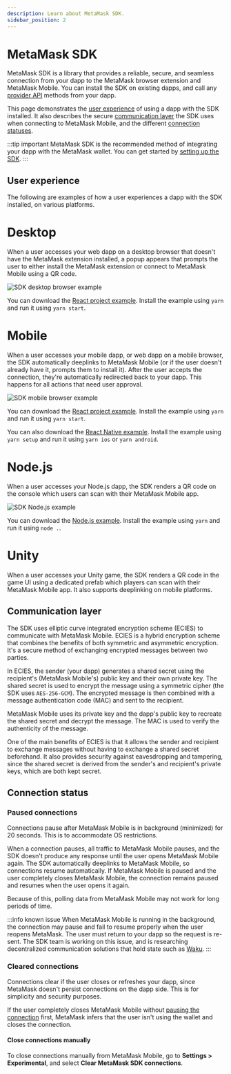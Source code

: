 ```yaml
---
description: Learn about MetaMask SDK.
sidebar_position: 2
---
```


# MetaMask SDK

MetaMask SDK is a library that provides a reliable, secure, and seamless connection from your dapp
to the MetaMask browser extension and MetaMask Mobile.
You can install the SDK on existing dapps, and call any [provider API](provider-api.md) methods from
your dapp.

This page demonstrates the [user experience](#user-experience) of using a dapp with the SDK
installed.
It also describes the secure [communication layer](#communication-layer) the SDK uses when
connecting to MetaMask Mobile, and the different [connection statuses](#connection-status).

:::tip important
MetaMask SDK is the recommended method of integrating your dapp with the MetaMask wallet.
You can get started by [setting up the SDK](../how-to/connect/set-up-sdk/index.md).
:::

## User experience

The following are examples of how a user experiences a dapp with the SDK installed, on various platforms.

<!--tabs-->

# Desktop

When a user accesses your web dapp on a desktop browser that doesn't have the MetaMask extension
installed, a popup appears that prompts the user to either install the MetaMask extension or connect
to MetaMask Mobile using a QR code.

![SDK desktop browser example](../assets/sdk-desktop-browser.gif)

You can download the
[React project example](https://github.com/MetaMask/examples/tree/main/metamask-with/metamask-sdk-create-react-app).
Install the example using `yarn` and run it using `yarn start`.

# Mobile

When a user accesses your mobile dapp, or web dapp on a mobile browser, the SDK automatically
deeplinks to MetaMask Mobile (or if the user doesn't already have it, prompts them to install it).
After the user accepts the connection, they're automatically redirected back to your dapp.
This happens for all actions that need user approval.

<p align="center">

![SDK mobile browser example](../assets/sdk-mobile-browser.gif)

</p>

You can download the
[React project example](https://github.com/MetaMask/examples/tree/main/metamask-with/metamask-sdk-create-react-app).
Install the example using `yarn` and run it using `yarn start`.

You can also download the
[React Native example](https://c0f4f41c-2f55-4863-921b-sdk-docs.github.io/downloads/reactNativeApp_v0.1.0.zip).
Install the example using `yarn setup` and run it using `yarn ios` or `yarn android`.

# Node.js

When a user accesses your Node.js dapp, the SDK renders a QR code on the console which users can
scan with their MetaMask Mobile app.

<p align="center">

![SDK Node.js example](../assets/sdk-nodejs.gif)

</p>

You can download the
[Node.js example](https://c0f4f41c-2f55-4863-921b-sdk-docs.github.io/downloads/nodejs_v0.0.1_beta5.zip).
Install the example using `yarn` and run it using `node .`.

# Unity

When a user accesses your Unity game, the SDK renders a QR code in the game UI using a dedicated
prefab which players can scan with their MetaMask Mobile app.
It also supports deeplinking on mobile platforms.

<!--/tabs-->

## Communication layer

The SDK uses elliptic curve integrated encryption scheme (ECIES) to communicate with MetaMask Mobile.
ECIES is a hybrid encryption scheme that combines the benefits of both symmetric and asymmetric encryption.
It's a secure method of exchanging encrypted messages between two parties.

In ECIES, the sender (your dapp) generates a shared secret using the recipient's (MetaMask Mobile's)
public key and their own private key.
The shared secret is used to encrypt the message using a symmetric cipher (the SDK uses `AES-256-GCM`).
The encrypted message is then combined with a message authentication code (MAC) and sent to the recipient.

MetaMask Mobile uses its private key and the dapp's public key to recreate the shared secret and
decrypt the message.
The MAC is used to verify the authenticity of the message.

One of the main benefits of ECIES is that it allows the sender and recipient to exchange messages
without having to exchange a shared secret beforehand.
It also provides security against eavesdropping and tampering, since the shared secret is derived
from the sender's and recipient's private keys, which are both kept secret.

## Connection status

### Paused connections

Connections pause after MetaMask Mobile is in background (minimized) for 20 seconds.
This is to accommodate OS restrictions.

When a connection pauses, all traffic to MetaMask Mobile pauses, and the SDK doesn't produce any
response until the user opens MetaMask Mobile again.
The SDK automatically deeplinks to MetaMask Mobile, so connections resume automatically.
If MetaMask Mobile is paused and the user completely closes MetaMask Mobile, the connection remains
paused and resumes when the user opens it again.

Because of this, polling data from MetaMask Mobile may not work for long periods of time.

:::info known issue
When MetaMask Mobile is running in the background, the connection may pause and fail to resume properly when the user reopens MetaMask.
The user must return to your dapp so the request is re-sent.
The SDK team is working on this issue, and is researching decentralized communication solutions that
hold state such as [Waku](https://waku.org/).
:::

### Cleared connections

Connections clear if the user closes or refreshes your dapp, since MetaMask doesn't persist
connections on the dapp side.
This is for simplicity and security purposes.

If the user completely closes MetaMask Mobile without [pausing the connection](#paused-connections)
first, MetaMask infers that the user isn't using the wallet and closes the connection.

#### Close connections manually

To close connections manually from MetaMask Mobile, go to **Settings > Experimental**, and select
**Clear MetaMask SDK connections**.
